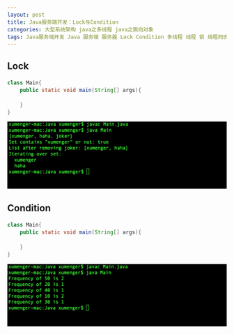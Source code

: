 ```yaml
---
layout: post
title: Java服务端开发：Lock与Condition
categories: 大型系统架构 java之多线程 java之面向对象
tags: Java服务端开发 Java 服务端 服务器 Lock Condition 多线程 线程 锁 线程同步 synchronized 
---
```


## Lock

```java
class Main{
    public static void main(String[] args){

    }
}
```

![](../media/image/2018-08-18/03-01.png)

## Condition

```java
class Main{
    public static void main(String[] args){

    }
}
```

![](../media/image/2018-08-18/03-02.png)
